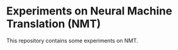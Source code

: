 # Experiments on Neural Machine Translation (NMT)

This repository contains some experiments on NMT.
